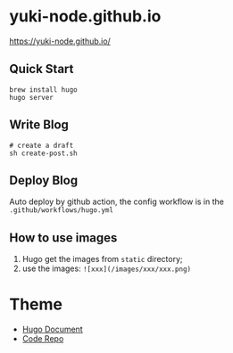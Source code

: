 # yuki-node.github.io

https://yuki-node.github.io/

## Quick Start
```shell
brew install hugo
hugo server
```

## Write Blog
```shell
# create a draft
sh create-post.sh
```

## Deploy Blog
Auto deploy by github action, the config workflow is in the  `.github/workflows/hugo.yml`

## How to use images
1. Hugo get the images from `static` directory;
2. use the images: `![xxx](/images/xxx/xxx.png)`

# Theme
- [Hugo Document](https://gohugo.io/documentation/)
- [Code Repo](https://github.com/olOwOlo/hugo-theme-even/tree/master?tab=readme-ov-file)